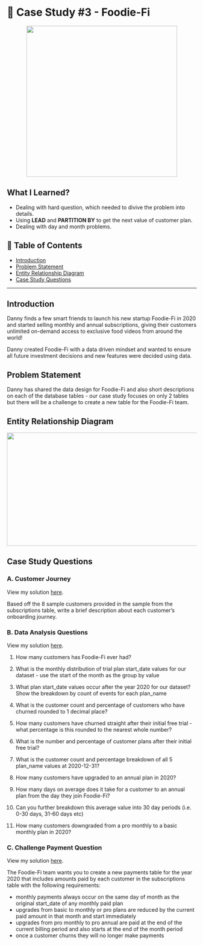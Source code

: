 # 🍌 Case Study #3 - Foodie-Fi 

<p align="center">
  <img width="400" height="400" src="https://user-images.githubusercontent.com/115451301/220280761-9af49a31-6877-47cb-baf9-8c2d5aee78cb.png">
</p>

## **What I Learned?** 

- Dealing with hard question, which needed to divive the problem into details.
- Using **LEAD** and **PARTITION BY** to get the next value of customer plan.
- Dealing with day and month problems. 

## 📘 Table of Contents
- [Introduction](#introduction)
- [Problem Statement](#problem-statement)
- [Entity Relationship Diagram](#entity-relationship-diagram)
- [Case Study Questions](#case-study-questions)

***

## **Introduction**

Danny finds a few smart friends to launch his new startup Foodie-Fi in 2020 and started selling monthly and annual subscriptions, 
giving their customers unlimited on-demand access to exclusive food videos from around the world!

Danny created Foodie-Fi with a data driven mindset and wanted to ensure all future investment decisions and new features were decided using data.

## **Problem Statement**

Danny has shared the data design for Foodie-Fi and also short descriptions on each of the database tables - our case study focuses on only 2 tables but there will be a challenge to create a new table for the Foodie-Fi team.
## **Entity Relationship Diagram**

<p align="center">
  <img width="600" height="300" src="https://user-images.githubusercontent.com/115451301/220281469-816d67ae-bb58-41c8-8c99-ed544f4ce07a.png">
</p>

## **Case Study Questions** 

### A. Customer Journey

View my solution [here](https://github.com/hieucabo/8-Week-SQL-Challenge/blob/main/Case%20Study%20%233%20-%20Foodie-Fi/A.%20Customer%20Journey.md).

Based off the 8 sample customers provided in the sample from the subscriptions table, write a brief description about each customer’s onboarding journey.

### B. Data Analysis Questions

View my solution [here](https://github.com/hieucabo/8-Week-SQL-Challenge/blob/main/Case%20Study%20%233%20-%20Foodie-Fi/B.%20Data%20Analysis%20Questions.md).

1. How many customers has Foodie-Fi ever had?

2. What is the monthly distribution of trial plan start_date values for our dataset - use the start of the month as the group by value

3. What plan start_date values occur after the year 2020 for our dataset? Show the breakdown by count of events for each plan_name

4. What is the customer count and percentage of customers who have churned rounded to 1 decimal place?

5. How many customers have churned straight after their initial free trial - what percentage is this rounded to the nearest whole number?

6. What is the number and percentage of customer plans after their initial free trial?

7. What is the customer count and percentage breakdown of all 5 plan_name values at 2020-12-31?

8. How many customers have upgraded to an annual plan in 2020?

9. How many days on average does it take for a customer to an annual plan from the day they join Foodie-Fi?

10. Can you further breakdown this average value into 30 day periods (i.e. 0-30 days, 31-60 days etc)

11. How many customers downgraded from a pro monthly to a basic monthly plan in 2020?

### C. Challenge Payment Question

View my solution [here](https://github.com/hieucabo/8-Week-SQL-Challenge/blob/main/Case%20Study%20%233%20-%20Foodie-Fi/C.%20Challenge%20Payment%20Question.md).

The Foodie-Fi team wants you to create a new payments table for the year 2020 that includes amounts paid by each customer in the subscriptions table with the following requirements:

- monthly payments always occur on the same day of month as the original start_date of any monthly paid plan
- upgrades from basic to monthly or pro plans are reduced by the current paid amount in that month and start immediately
- upgrades from pro monthly to pro annual are paid at the end of the current billing period and also starts at the end of the month period
- once a customer churns they will no longer make payments

